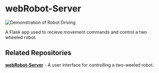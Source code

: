 # webRobot-Server
![Demonstration of Robot Driving](./images/robotServerDemo.gif)

A Flask app used to recieve movement commands and control a two wheeled robot.

## Related Repositories
[**webRobot-Server**](https://github.com/jlrzhen/webRobot-UI) - A user interface for controlling a two-weeled robot.